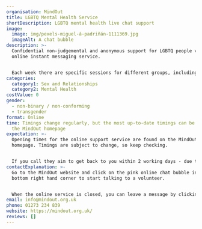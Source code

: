 ```yaml
---
organisation: MindOut
title: LGBTQ Mental Health Service
shortDescription: LGBTQ mental health live chat support
image:
  image: img/pexels-miguel-á-padriñán-1111369.jpg
  imageAlt: A chat bubble
description: >-
  Confidential non-judgemental and anonymous support for LGBTQ people via an
  online instant messaging service. 


  Each week there are specific sessions for different groups, including under-30s, trans people, non-binary people, and QTIPoC (Queer, Trans and Intersex People of Colour). You can also get in touch via phone or email. 
categories:
  category1: Sex and Relationships
  category2: Mental Health
costValue: 0
gender:
  - non-binary / non-conforming
  - transgender
format: Online
time: Timings change regularly, but the most up-to-date timings can be found on
  the MindOut homepage
expectation: >-
  Opening times for the online support service are found on the MindOut
  homepage. Timings are subject to change, so keep checking. 


  If you call they aim to get back to you within 2 working days - due to Covid, it may take a bit longer. You may need to leave a message on the 24-hour confidential answerphone. 
contactExplanation: >-
  Go to the MindOut website and click on the pink online chat bubble in the
  bottom right hand corner to start talking to a volunteer. 


  When the online service is closed, you can leave a message by clicking on the black bar in the bottom right hand corner. 
email: info@mindout.org.uk
phone: 01273 234 839
website: https://mindout.org.uk/
reviews: []
---
```

